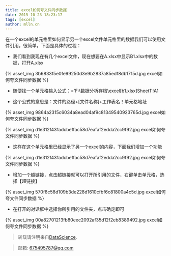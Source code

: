 ```yaml
---
title: excel如何夸文件同步数据
date: 2015-10-23 18:23:17
tags: [excel]
author: mlln.cn
---
```

在一个excel的单元格里如何显示另一个excel文件单元格里的数据我们可以使用文件引用，很简单，下面是具体的过程：

- 我们看到我现在有几个excel文件，现在想要在A.xlsx中显示B1.xlsx中的数据，打开A.xlsx

{% asset_img 3b6833f5e0fe99250d3e9b2837a85edf8db1715d.jpg excel如何夸文件同步数据 %}

- 随便找一个单元格输入公式：='F:\数据分析存档\excel\[b1.xlsx]Sheet1'!A1 

- 这个公式的意思是：文件的路径+[文件名称]+工作表名！单元格地址

{% asset_img 9864a2315c6034a8ead04af9c81349540923765d.jpg excel如何夸文件同步数据 %}

{% asset_img d1e312f431adcbeffac58d7eafaf2edda2cc9f92.jpg excel如何夸文件同步数据 %}

- 这样在这个单元格里已经显示了另一个excel的内容，下面我们增加一个功能

{% asset_img d1e312f431adcbeffac58d7eafaf2edda2cc9f92.jpg excel如何夸文件同步数据 %}

- 增加一个超链接，点击超链接就可以打开所引用的文件，右键单击单元格，选择【超链接】

{% asset_img 570f8c58d109b3de228d1610cfbf6c81800a4c5d.jpg excel如何夸文件同步数据 %}

- 在打开的对话框中选择你所引用的文件夹，点击确定即可

{% asset_img 00a82701213fb80eec2092af35d12f2eb8389492.jpg excel如何夸文件同步数据 %}

> 转载请注明来自[DataScience](http://mlln.cn).

> 邮箱: 675495787@qq.com 
